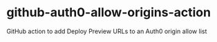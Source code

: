 # github-auth0-allow-origins-action
GitHub action to add Deploy Preview URLs to an Auth0 origin allow list
